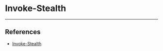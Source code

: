 # Invoke-Stealth

---
## References

- [Invoke-Stealth](https://github.com/JoelGMSec/Invoke-Stealth)